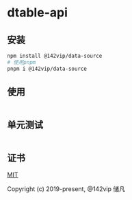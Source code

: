 # dtable-api

## 安装

```bash
npm install @142vip/data-source
# 使用pnpm
pnpm i @142vip/data-source
```

## 使用

```ts

```


## 单元测试

```ts

```


## 证书

[MIT](https://opensource.org/license/MIT)

Copyright (c) 2019-present, @142vip 储凡
